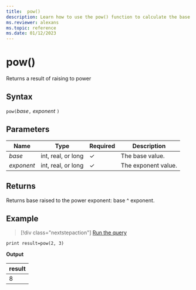 ```yaml
---
title:  pow()
description: Learn how to use the pow() function to calculate the base raised to the power of the exponent.
ms.reviewer: alexans
ms.topic: reference
ms.date: 01/12/2023
---
```

# pow()

Returns a result of raising to power

## Syntax

`pow(`*base*`,` *exponent* `)`

## Parameters

| Name | Type | Required | Description |
|--|--|--|--|
| *base*| int, real, or long | &check; | The base value.|
| *exponent*| int, real, or long | &check; | The exponent value.|

## Returns

Returns base raised to the power exponent: base ^ exponent.

## Example 

> [!div class="nextstepaction"]
> <a href="https://dataexplorer.azure.com/clusters/help/databases/Samples?query=H4sIAAAAAAAAAysoyswrUShKLS7NKbEtyC/XMNJRMNYEAGG04SkWAAAA" target="_blank">Run the query</a>

```kusto
print result=pow(2, 3)
```

**Output**

|result|
|--|
|8|
